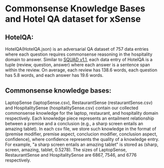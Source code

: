 # Commonsense Knowledge Bases and Hotel QA dataset for xSense

## HotelQA:
HotelQA(HotelQA.json) is an adversarial QA dataset of 757 data entries where each question requires commonsense reasoning in the hospitality domain to answer. Similar to [SQUAD v1.1](https://rajpurkar.github.io/SQuAD-explorer/), each data entry of HotelQA  is  a  tuple (review, question, answer) where each answer is a sentence span within the review. On average, each review has 138.6 words, each question has 5.8 words, and each answer has 19.6 words. 

## Commonsense knowledge bases:

LaptopSense (laptopSense.csv), RestaurantSense (restaurantSense.csv) and HospitalitySense (hospitalitySense.csv) contain our collected commonsense knowledge for the laptop, restaurant, and hospitality domain respectively. Each knowledge piece represents an entailment relationship between a premise and a conclusion (e.g., a sharp screen entails an amazing tablet). In each csv file, we store such knowledge in the format of (premise modifier, premise aspect, conclucion modifier, conclusion aspect, confidence), where confidence represents the quality of a knowledge entry. For example, "a sharp screen entails an amazing tablet" is stored as (sharp, screen, amazing, tablet, 0.5278). The sizes of LaptopSense, RestaurantSense and HospitalitySense are 6867, 7546, and 6776 respectively.

